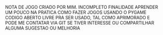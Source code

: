 NOTA DE JOGO CRIADO POR MIM.
INCOMPLETO
FINALIDADE APRENDER UM POUCO NA PRATICA COMO FAZER JOGOS USANDO O PYGAME
CODIGO ABERTO
LIVRE PRA SER USADO, TAL COMO APRIMORADO E PODE ME CONTATAR VIA GIT SE TIVER INTERESSE OU COMPARTILHAR ALGUMA SUGESTAO OU MELHORIA